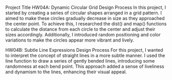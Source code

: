 Project Title
HW04A: Dynamic Circular Grid
Design Process
In this project, I started by creating a series of circular shapes arranged in a grid pattern. I aimed to make these circles gradually decrease in size as they approached the center point. To achieve this, I researched the dist() and map() functions to calculate the distance from each circle to the center and adjust their sizes accordingly. Additionally, I introduced random positioning and color variations to make the circles appear more vibrant and lively.

HW04B: Subtle Line Expressions
Design Process
For this project, I wanted to interpret the concept of straight lines in a more subtle manner. I used the line function to draw a series of gently bended lines, introducing some randomness at each bend point. This approach added a sense of liveliness and dynamism to the lines, enhancing their visual appeal.